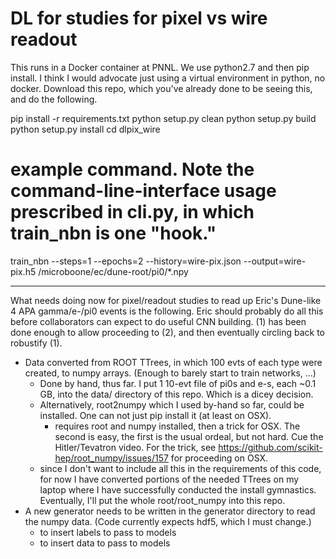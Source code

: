 # DL for studies for pixel vs wire readout

This runs in a Docker container at PNNL. We use python2.7 and then pip install.
I think I would advocate just using a virtual environment in python, no docker.
Download this repo, which you've already done to be seeing this, and do the following.

pip install -r requirements.txt
python setup.py clean
python setup.py build
python setup.py install
cd dlpix_wire
# example command. Note the command-line-interface usage prescribed in cli.py, in which train_nbn is one "hook."
train_nbn --steps=1 --epochs=2 --history=wire-pix.json --output=wire-pix.h5 /microboone/ec/dune-root/pi0/*.npy

************************************************************************************************************************

What needs doing now for pixel/readout studies to read up Eric's Dune-like 4 APA gamma/e-/pi0 events is the following.
Eric should probably do all this before collaborators can expect to do useful CNN building. (1) has been done enough to
allow proceeding to (2), and then eventually circling back to robustify (1).

* Data converted from ROOT TTrees, in which 100 evts of each type were created, to numpy arrays. (Enough to barely start to train networks,  ...)
    * Done by hand, thus far. I put 1 10-evt file of pi0s and e-s, each ~0.1 GB, into the data/ directory of this repo. Which is a dicey decision.
    * Alternatively, root2numpy which I used  by-hand so far, could be installed. One can not just pip install it (at least on OSX).
    	* requires root and numpy installed, then a trick for OSX. The second is easy, the first is the usual ordeal, but not hard. Cue the Hitler/Tevatron video. For the trick, see https://github.com/scikit-hep/root_numpy/issues/157 for  proceeding on OSX. 
	* since I don't want to include all this in the requirements of this code, for now I have converted portions of the needed TTrees on my
	      laptop where I have successfully conducted the install gymnastics. Eventually, I'll put the whole root/root_numpy into this repo.
* A new generator needs to be written in the generator directory to read the numpy data. (Code currently expects hdf5, which I must change.)
    * to insert labels to pass to models
    * to insert data to pass to models